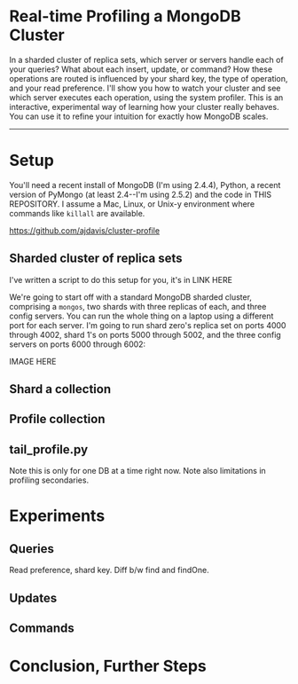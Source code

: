 Real-time Profiling a MongoDB Cluster
=====================================

In a sharded cluster of replica sets, which server or servers handle each of your queries? What about each insert, update, or command? How these operations are routed is influenced by your shard key, the type of operation, and your read preference. I'll show you how to watch your cluster and see which server executes each operation, using the system profiler. This is an interactive, experimental way of learning how your cluster really behaves. You can use it to refine your intuition for exactly how MongoDB scales.

***

# Setup

You'll need a recent install of MongoDB (I'm using 2.4.4), Python, a recent version of PyMongo (at least 2.4--I'm using 2.5.2) and the code in THIS REPOSITORY. I assume a Mac, Linux, or Unix-y environment where commands like `killall` are available.

https://github.com/ajdavis/cluster-profile

## Sharded cluster of replica sets

I've written a script to do this setup for you, it's in LINK HERE

We're going to start off with a standard MongoDB sharded cluster, comprising a `mongos`, two shards with three replicas of each, and three config servers. You can run the whole thing on a laptop using a different port for each server. I'm going to run shard zero's replica set on ports 4000 through 4002, shard 1's on ports 5000 through 5002, and the three config servers on ports 6000 through 6002:

IMAGE HERE

## Shard a collection



## Profile collection

## tail_profile.py

Note this is only for one DB at a time right now. Note also limitations in profiling secondaries.

# Experiments

## Queries

Read preference, shard key. Diff b/w find and findOne.

## Updates

## Commands

# Conclusion, Further Steps
